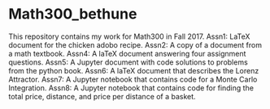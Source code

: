 # Math300_bethune
This repository contains my work for Math300 in Fall 2017. 
Assn1: LaTeX document for the chicken adobo recipe. 
Assn2: A copy of a document from a math textbook. 
Assn4: A laTeX document answering four assignment questions.
Assn5: A Jupyter document with code solutions to problems from the python book.
Assn6: A laTeX document that describes the Lorenz Attractor. 
Assn7: A Jupyter notebook that contains code for a Monte Carlo Integration. 
Assn8: A Jupyter notebook that contains code for finding the total price, distance, and price per distance of a basket.
